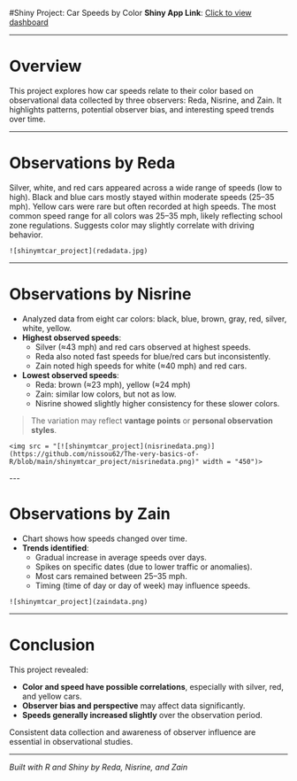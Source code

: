 #Shiny Project: Car Speeds by Color
 **Shiny App Link**: [Click to view dashboard](https://reda-mahboub.shinyapps.io/data_cars/)

---

# Overview
This project explores how car speeds relate to their color based on observational data collected by three observers: Reda, Nisrine, and Zain. It highlights patterns, potential observer bias, and interesting speed trends over time.

---

# Observations by Reda

Silver, white, and red cars appeared across a wide range of speeds (low to high).
Black and blue cars mostly stayed within moderate speeds (25–35 mph).
Yellow cars were rare but often recorded at high speeds.
The most common speed range for all colors was 25–35 mph, likely reflecting school zone regulations.
Suggests color may slightly correlate with driving behavior.

```![shinymtcar_project](redadata.jpg)```

---

# Observations by Nisrine

- Analyzed data from eight car colors: black, blue, brown, gray, red, silver, white, yellow.
- **Highest observed speeds**:
  - Silver (≈43 mph) and red cars observed at highest speeds.
  - Reda also noted fast speeds for blue/red cars but inconsistently.
  - Zain noted high speeds for white (≈40 mph) and red cars.
- **Lowest observed speeds**:
  - Reda: brown (≈23 mph), yellow (≈24 mph)
  - Zain: similar low colors, but not as low.
  - Nisrine showed slightly higher consistency for these slower colors.

> The variation may reflect **vantage points** or **personal observation styles**.

```<img src = "[![shinymtcar_project](nisrinedata.png)](https://github.com/nissou62/The-very-basics-of-R/blob/main/shinymtcar_project/nisrinedata.png)" width = "450")>```
</div>
---

# Observations by Zain

- Chart shows how speeds changed over time.
- **Trends identified**:
  - Gradual increase in average speeds over days.
  - Spikes on specific dates (due to lower traffic or anomalies).
  - Most cars remained between 25–35 mph.
  - Timing (time of day or day of week) may influence speeds.

```![shinymtcar_project](zaindata.png)```

---

# Conclusion

This project revealed:

- **Color and speed have possible correlations**, especially with silver, red, and yellow cars.
- **Observer bias and perspective** may affect data significantly.
- **Speeds generally increased slightly** over the observation period.

 Consistent data collection and awareness of observer influence are essential in observational studies.

---

 *Built with R and Shiny by Reda, Nisrine, and Zain*



